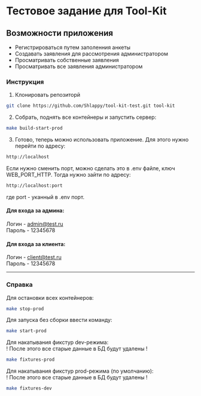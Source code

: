 # Тестовое задание для Tool-Kit

## Возможности приложения
- Регистрироваться путем заполенния анкеты
- Создавать заявления для рассмотрения администратором
- Просматривать собственные заявления
- Просматривать все заявления администратором

### Инструкция

1. Клонировать репозиторй
```bash
git clone https://github.com/Shlappy/tool-kit-test.git tool-kit
```

2. Собрать, поднять все контейнеры и запустить сервер:
```bash
make build-start-prod
```

3. Готово, теперь можно использовать приложение. Для этого нужно перейти по адресу:
```bash
http://localhost
```
Если нужно сменить порт, можно сделать это в .env файле, ключ WEB_PORT_HTTP. Тогда нужно зайти по адресу:
```bash
http://localhost:port
```
где port - уканный в .env порт.

#### Для входа за админа:
Логин - admin@test.ru<br>
Пароль - 12345678

#### Для входа за клиента:
Логин - client@test.ru<br>
Пароль - 12345678

---
### Справка
Для остановки всех контейнеров:
```bash
make stop-prod
```

Для запуска без сборки ввести команду:
```bash
make start-prod
```

Для накатывания фикстур dev-режима:<br>! После этого все старые данные в БД будут удалены !
```bash
make fixtures-prod
```
Для накатывания фикстур prod-режима (по умолчанию):<br>! После этого все старые данные в БД будут удалены !
```bash
make fixtures-dev
```